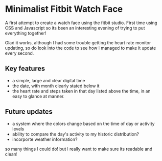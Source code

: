 # Minimalist Fitbit Watch Face

A first attempt to create a watch face using the fitbit studio. First time using CSS and Javascript so its been an interesting evening of trying to put everything together!

Glad it works, although I had some trouble getting the heart rate monitor updating, so do look into the code to see how I managed to make it update every second.

## Key features
 - a simple, large and clear digital time
 - the date, with month clearly stated below it
 - the heart rate and steps taken in that day listed above the time, in an easy to glance at manner. 

 ## Future updates
  - a system where the colors change based on the time of day or activity levels
  - ability to compare the day's activity to my historic distribution?
   - incorporte weather information?

   so many things I could do!
   but I really want to make sure its readable and clean!